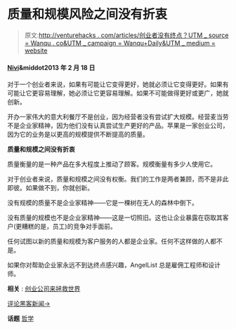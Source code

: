 # 质量和规模风险之间没有折衷

> 原文:[http://venturehacks . com/articles/创业者没有终点？UTM _ source = Wanqu . co&UTM _ campaign = Wanqu+Daily&UTM _ medium = website](http://venturehacks.com/articles/there-is-no-finish-line-for-entrepreneurs?utm_source=wanqu.co&utm_campaign=Wanqu+Daily&utm_medium=website)

#### [Nivi](/about)&middot2013 年 2 月 18 日

对于一个创业者来说，如果有可能让它变得更好，她就必须让它变得更好。如果有可能让它更容易理解，她必须让它更容易理解。如果不可能做得更好或更广，她就创新。

开办一家伟大的意大利餐厅不是创业，因为经营者没有尝试扩大规模。经营麦当劳不是企业家精神，因为他们没有认真尝试生产更好的产品。苹果是一家创业公司，因为它的业务是以更高的规模提供不断提高的质量。

**质量和规模之间没有折衷**

质量衡量的是一种产品在多大程度上推动了顾客。规模衡量有多少人使用它。

对于创业者来说，质量和规模之间没有权衡。我们的工作是两者兼顾，而不是非此即彼。如果做不到，你就创新。

没有规模的质量不是企业家精神——它是一棵树在无人的森林中倒下。

没有质量的规模也不是企业家精神——这是一切照旧。这也让企业暴露在窃取其客户(更糟糕的是，员工)的竞争对手面前。

任何试图以新的质量和规模为客户服务的人都是企业家。任何不这样做的人都不是。

如果你对帮助企业家永远不到达终点感兴趣，AngelList 总是雇佣工程师和设计师。

**相关** : [创业公司来拯救世界](http://venturehacks.com/articles/save-the-world)

[评论黑客新闻→](http://news.ycombinator.com/item?id=5239679)

**话题** [哲学](https://venturehacks.com/topics/philosophy)